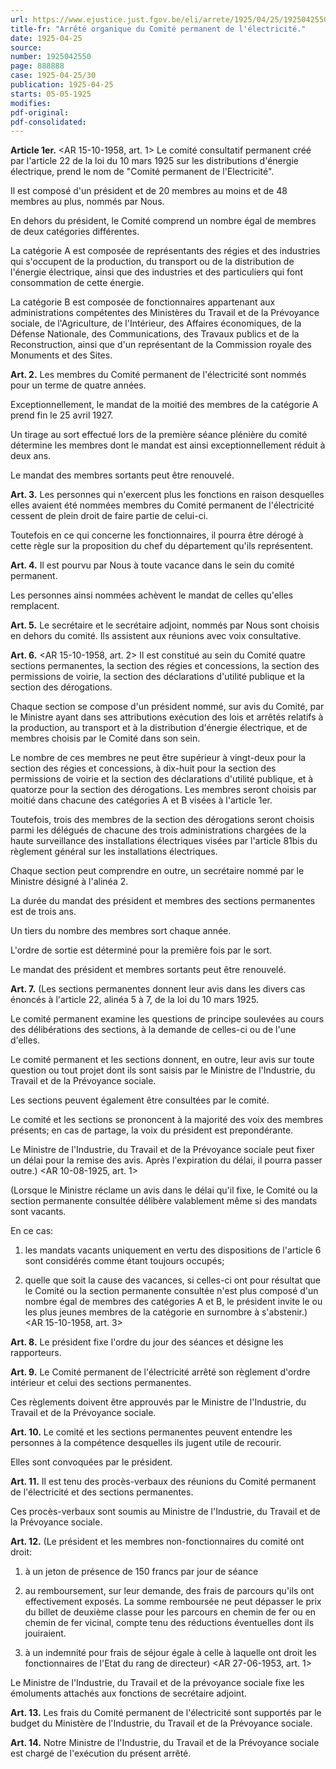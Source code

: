 ```yaml
---
url: https://www.ejustice.just.fgov.be/eli/arrete/1925/04/25/1925042550/justel
title-fr: "Arrêté organique du Comité permanent de l'électricité."
date: 1925-04-25
source:
number: 1925042550
page: 888888
case: 1925-04-25/30
publication: 1925-04-25
starts: 05-05-1925
modifies:
pdf-original:
pdf-consolidated:
---
```


**Article 1er.** <AR 15-10-1958, art. 1> Le comité consultatif permanent créé par l'article 22 de la loi du 10 mars 1925 sur les distributions d'énergie électrique, prend le nom de "Comité permanent de l'Electricité".

Il est composé d'un président et de 20 membres au moins et de 48 membres au plus, nommés par Nous.

En dehors du président, le Comité comprend un nombre égal de membres de deux catégories différentes.

La catégorie A est composée de représentants des régies et des industries qui s'occupent de la production, du transport ou de la distribution de l'énergie électrique, ainsi que des industries et des particuliers qui font consommation de cette énergie.

La catégorie B est composée de fonctionnaires appartenant aux administrations compétentes des Ministères du Travail et de la Prévoyance sociale, de l'Agriculture, de l'Intérieur, des Affaires économiques, de la Défense Nationale, des Communications, des Travaux publics et de la Reconstruction, ainsi que d'un représentant de la Commission royale des Monuments et des Sites.

**Art. 2.** Les membres du Comité permanent de l'électricité sont nommés pour un terme de quatre années.

Exceptionnellement, le mandat de la moitié des membres de la catégorie A prend fin le 25 avril 1927.

Un tirage au sort effectué lors de la première séance plénière du comité détermine les membres dont le mandat est ainsi exceptionnellement réduit à deux ans.

Le mandat des membres sortants peut être renouvelé.

**Art. 3.** Les personnes qui n'exercent plus les fonctions en raison desquelles elles avaient été nommées membres du Comité permanent de l'électricité cessent de plein droit de faire partie de celui-ci.

Toutefois en ce qui concerne les fonctionnaires, il pourra être dérogé à cette règle sur la proposition du chef du département qu'ils représentent.

**Art. 4.** Il est pourvu par Nous à toute vacance dans le sein du comité permanent.

Les personnes ainsi nommées achèvent le mandat de celles qu'elles remplacent.

**Art. 5.** Le secrétaire et le secrétaire adjoint, nommés par Nous sont choisis en dehors du comité. Ils assistent aux réunions avec voix consultative.

**Art. 6.** <AR 15-10-1958, art. 2> Il est constitué au sein du Comité quatre sections permanentes, la section des régies et concessions, la section des permissions de voirie, la section des déclarations d'utilité publique et la section des dérogations.

Chaque section se compose d'un président nommé, sur avis du Comité, par le Ministre ayant dans ses attributions exécution des lois et arrêtés relatifs à la production, au transport et à la distribution d'énergie électrique, et de membres choisis par le Comité dans son sein.

Le nombre de ces membres ne peut être supérieur à vingt-deux pour la section des régies et concessions, à dix-huit pour la section des permissions de voirie et la section des déclarations d'utilité publique, et à quatorze pour la section des dérogations. Les membres seront choisis par moitié dans chacune des catégories A et B visées à l'article 1er.

Toutefois, trois des membres de la section des dérogations seront choisis parmi les délégués de chacune des trois administrations chargées de la haute surveillance des installations électriques visées par l'article 81bis du règlement général sur les installations électriques.

Chaque section peut comprendre en outre, un secrétaire nommé par le Ministre désigné à l'alinéa 2.

La durée du mandat des président et membres des sections permanentes est de trois ans.

Un tiers du nombre des membres sort chaque année.

L'ordre de sortie est déterminé pour la première fois par le sort.

Le mandat des président et membres sortants peut être renouvelé.

**Art. 7.** (Les sections permanentes donnent leur avis dans les divers cas énoncés à l'article 22, alinéa 5 à 7, de la loi du 10 mars 1925.

Le comité permanent examine les questions de principe soulevées au cours des délibérations des sections, à la demande de celles-ci ou de l'une d'elles.

Le comité permanent et les sections donnent, en outre, leur avis sur toute question ou tout projet dont ils sont saisis par le Ministre de l'Industrie, du Travail et de la Prévoyance sociale.

Les sections peuvent également être consultées par le comité.

Le comité et les sections se prononcent à la majorité des voix des membres présents; en cas de partage, la voix du président est prepondérante.

Le Ministre de l'Industrie, du Travail et de la Prévoyance sociale peut fixer un délai pour la remise des avis. Après l'expiration du délai, il pourra passer outre.) <AR 10-08-1925, art. 1>

(Lorsque le Ministre réclame un avis dans le délai qu'il fixe, le Comité ou la section permanente consultée délibère valablement même si des mandats sont vacants.

En ce cas:

1. les mandats vacants uniquement en vertu des dispositions de l'article 6 sont considérés comme étant toujours occupés;

2. quelle que soit la cause des vacances, si celles-ci ont pour résultat que le Comité ou la section permanente consultée n'est plus composé d'un nombre égal de membres des catégories A et B, le président invite le ou les plus jeunes membres de la catégorie en surnombre à s'abstenir.) <AR 15-10-1958, art. 3>

**Art. 8.** Le président fixe l'ordre du jour des séances et désigne les rapporteurs.

**Art. 9.** Le Comité permanent de l'électricité arrêté son règlement d'ordre intérieur et celui des sections permanentes.

Ces règlements doivent être approuvés par le Ministre de l'Industrie, du Travail et de la Prévoyance sociale.

**Art. 10.** Le comité et les sections permanentes peuvent entendre les personnes à la compétence desquelles ils jugent utile de recourir.

Elles sont convoquées par le président.

**Art. 11.** Il est tenu des procès-verbaux des réunions du Comité permanent de l'électricité et des sections permanentes.

Ces procès-verbaux sont soumis au Ministre de l'Industrie, du Travail et de la Prévoyance sociale.

**Art. 12.** (Le président et les membres non-fonctionnaires du comité ont droit:

1. à un jeton de présence de 150 francs par jour de séance

2. au remboursement, sur leur demande, des frais de parcours qu'ils ont effectivement exposés. La somme remboursée ne peut dépasser le prix du billet de deuxième classe pour les parcours en chemin de fer ou en chemin de fer vicinal, compte tenu des réductions éventuelles dont ils jouiraient.

3. à un indemnité pour frais de séjour égale à celle à laquelle ont droit les fonctionnaires de l'Etat du rang de directeur) <AR 27-06-1953, art. 1>

Le Ministre de l'Industrie, du Travail et de la prévoyance sociale fixe les émoluments attachés aux fonctions de secrétaire adjoint.

**Art. 13.** Les frais du Comité permanent de l'électricité sont supportés par le budget du Ministère de l'Industrie, du Travail et de la Prévoyance sociale.

**Art. 14.** Notre Ministre de l'Industrie, du Travail et de la Prévoyance sociale est chargé de l'exécution du présent arrêté.
